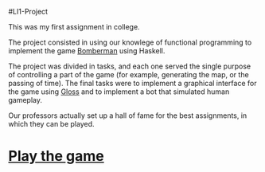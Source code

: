 #LI1-Project

This was my first assignment in college.

The project consisted in using our knowlege of functional programming to implement the game [Bomberman](https://en.wikipedia.org/wiki/Bomberman) using Haskell.

The project was divided in tasks, and each one served the single purpose of controlling a part of the game (for example, generating the map, or the passing of time). The final tasks were to implement a graphical interface for the game using [Gloss](http://hackage.haskell.org/package/gloss) and to implement a bot that simulated human gameplay.

Our professors actually set up a hall of fame for the best assignments, in which they can be played.

# [Play the game](https://haslab.github.io/Teaching/LI1/1617_web/li1g156/web/G_2016li1g156.jsexe/run.html)
